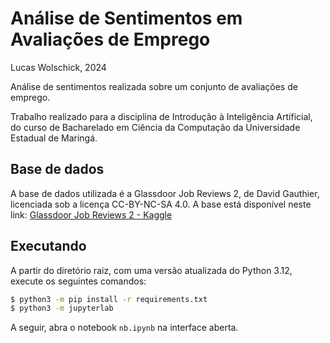 # Análise de Sentimentos em Avaliações de Emprego

Lucas Wolschick, 2024

Análise de sentimentos realizada sobre um conjunto de avaliações de emprego.

Trabalho realizado para a disciplina de Introdução à Inteligência Artificial, do curso de Bacharelado em Ciência da Computação da Universidade Estadual de Maringá.

## Base de dados

A base de dados utilizada é a Glassdoor Job Reviews 2, de David Gauthier, licenciada sob a licença CC-BY-NC-SA 4.0. A base está disponível neste link: [Glassdoor Job Reviews 2 - Kaggle](https://www.kaggle.com/datasets/davidgauthier/glassdoor-job-reviews-2)

## Executando

A partir do diretório raiz, com uma versão atualizada do Python 3.12, execute os seguintes comandos:

```bash
$ python3 -m pip install -r requirements.txt
$ python3 -m jupyterlab
```

A seguir, abra o notebook `nb.ipynb` na interface aberta.